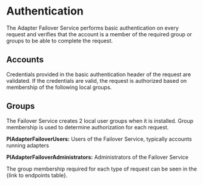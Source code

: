 # Authentication
The Adapter Failover Service performs basic authentication on every request and verifies that the account is a member of the required group or groups to be able to complete the request.

## Accounts
Credentials provided in the basic authentication header of the request are validated. If the credentials are valid, the request is authorized based on membership of the following local groups.

## Groups
The Failover Service creates 2 local user groups when it is installed. Group membership is used to determine authorization for each request. 

**PIAdapterFailoverUsers:** Users of the Failover Service, typically accounts running adapters

**PIAdapterFailoverAdministrators:** Administrators of the Failover Service

The group membership required for each type of request can be seen in the {link to endpoints table}.